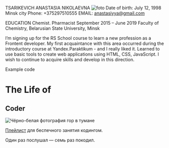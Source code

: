 TSARIKEVICH ANASTASIA NIKOLAEVNA
![foto](https://sun9-32.userapi.com/impg/5kKcwxevaLtXmOGSqUYzoIPeswgbnuAJI2Xblg/9kBZwmb5_X8.jpg?size=1442x2160&quality=95&sign=93f6212731d6e2830f682bda0943380b&type=album)
Date of birth: July 12, 1998
Minsk city
Phone: +375297510555
EMAIL: anastasiyya@gmail.com

EDUCATION
Chemist. Pharmacist September 2015 – June 2019
Faculty of Chemistry, Belarusian State University, Minsk

I’m signing up for the RS School course to learn a new profession as a Frontent developer. My first acquaintance with this area occurred during the introductory course at Yandex.Paraktikum - and I really liked it. Learned to use basic tools to create web applications using HTML, CSS, JavaScript. I wish to continue to acquire skills and develop in this direction.

Example code
<!DOCTYPE html>
<html lang="ru">
  <head>
    <meta charset="UTF-8">
    <title>The Life of Coder</title>
    <link
      rel="icon"
      href="https://code.s3.yandex.net/web-code/images/playlist-favicon.ico"
    />
    <link
      rel="stylesheet"
      href="style.css"
    />
  </head>
  <body>
    <div>
      <h1>The Life of</h1>
      <h2>Coder</h2>
      <img
        src="https://pictures.s3.yandex.net/frontend-developer/free-course/mountains.jpg"
        alt="Чёрно-белая фотография гор в тумане"
      />
    </div>
    <p><a target="_blank" href="https://music.yandex.ru/users/ynx-praktikum/playlists/1002">Плейлист</a> для беспечного занятия кодингом.</p>
    <p>Один раз послушал — семь раз покодил.</p>
  </body>
</html> 
